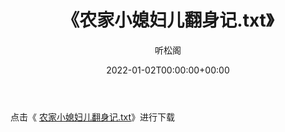 ﻿---
title:  《农家小媳妇儿翻身记.txt》
date:   2022-01-02T00:00:00+00:00
author: 听松阁
layout: post
permalink: /农家小媳妇儿翻身记/
categories: 小说
tags: [小说]
---

点击《 [农家小媳妇儿翻身记.txt](http://img.660000.xyz/bookstukust/book/bntxt/10/农家小媳妇儿翻身记.txt)》进行下载